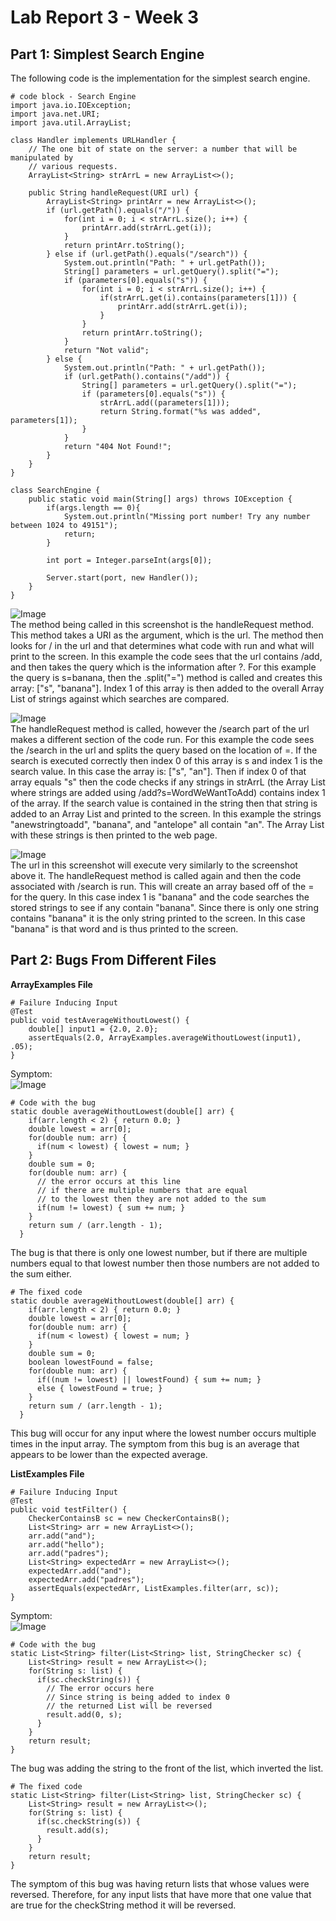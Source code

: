 # Lab Report 3 - Week 3
## Part 1: Simplest Search Engine  
The following code is the implementation for the simplest search engine.  
```
# code block - Search Engine
import java.io.IOException;
import java.net.URI;
import java.util.ArrayList;

class Handler implements URLHandler {
    // The one bit of state on the server: a number that will be manipulated by
    // various requests.
    ArrayList<String> strArrL = new ArrayList<>();

    public String handleRequest(URI url) {
        ArrayList<String> printArr = new ArrayList<>();
        if (url.getPath().equals("/")) {
            for(int i = 0; i < strArrL.size(); i++) {
                printArr.add(strArrL.get(i));
            }
            return printArr.toString();
        } else if (url.getPath().equals("/search")) {
            System.out.println("Path: " + url.getPath());
            String[] parameters = url.getQuery().split("=");
            if (parameters[0].equals("s")) {
                for(int i = 0; i < strArrL.size(); i++) {
                    if(strArrL.get(i).contains(parameters[1])) {
                        printArr.add(strArrL.get(i));
                    }
                }
                return printArr.toString();
            }
            return "Not valid";
        } else {
            System.out.println("Path: " + url.getPath());
            if (url.getPath().contains("/add")) {
                String[] parameters = url.getQuery().split("=");
                if (parameters[0].equals("s")) {
                    strArrL.add((parameters[1]));
                    return String.format("%s was added", parameters[1]);
                }
            }
            return "404 Not Found!";
        }
    }
}

class SearchEngine {
    public static void main(String[] args) throws IOException {
        if(args.length == 0){
            System.out.println("Missing port number! Try any number between 1024 to 49151");
            return;
        }

        int port = Integer.parseInt(args[0]);

        Server.start(port, new Handler());
    }
}
```   
![Image](addBanana.png)  
The method being called in this screenshot is the handleRequest method. This method takes a URI as the argument, which is the url. The method then looks for / in the url and that determines what code with run and what will print to the screen. In this example the code sees that the url contains /add, and then takes the query which is the information after ?. For this example the query is s=banana, then the .split("=") method is called and creates this array: ["s", "banana"]. Index 1 of this array is then added to the overall Array List of strings against which searches are compared.  

![Image](searchAn.png)  
The handleRequest method is called, however the /search part of the url makes a different section of the code run. For this example the code sees the /search in the url and splits the query based on the location of =. If the search is executed correctly then index 0 of this array is s and index 1 is the search value. In this case the array is: ["s", "an"]. Then if index 0 of that array equals "s" then the code checks if any strings in strArrL (the Array List where strings are added using /add?s=WordWeWantToAdd) contains index 1 of the array. If the search value is contained in the string then that string is added to an Array List and printed to the screen. In this example the strings "anewstringtoadd", "banana", and "antelope" all contain "an". The Array List with these strings is then printed to the web page.  

![Image](searchBanana.png)  
The url in this screenshot will execute very similarly to the screenshot above it. The handleRequest method is called again and then the code associated with /search is run. This will create an array based off of the = for the query. In this case index 1 is "banana" and the code searches the stored strings to see if any contain "banana". Since there is only one string contains "banana" it is the only string printed to the screen. In this case "banana" is that word and is thus printed to the screen.  

## Part 2: Bugs From Different Files  
**ArrayExamples File**  
```
# Failure Inducing Input
@Test
public void testAverageWithoutLowest() {
    double[] input1 = {2.0, 2.0};
    assertEquals(2.0, ArrayExamples.averageWithoutLowest(input1), .05);
}
``` 
Symptom:  
![Image](Symptom1.PNG)  
```
# Code with the bug
static double averageWithoutLowest(double[] arr) {
    if(arr.length < 2) { return 0.0; }
    double lowest = arr[0];
    for(double num: arr) {
      if(num < lowest) { lowest = num; }
    }
    double sum = 0;
    for(double num: arr) {
      // the error occurs at this line
      // if there are multiple numbers that are equal
      // to the lowest then they are not added to the sum
      if(num != lowest) { sum += num; }
    }
    return sum / (arr.length - 1);
  }
```  
The bug is that there is only one lowest number, but if there are multiple numbers equal to that lowest number then those numbers are not added to the sum either.
```
# The fixed code
static double averageWithoutLowest(double[] arr) {
    if(arr.length < 2) { return 0.0; }
    double lowest = arr[0];
    for(double num: arr) {
      if(num < lowest) { lowest = num; }
    }
    double sum = 0;
    boolean lowestFound = false;
    for(double num: arr) {
      if((num != lowest) || lowestFound) { sum += num; }
      else { lowestFound = true; }
    }
    return sum / (arr.length - 1);
  }
```  
This bug will occur for any input where the lowest number occurs multiple times in the input array. The symptom from this bug is an average that appears to be lower than the expected average.  

**ListExamples File**  
```
# Failure Inducing Input
@Test
public void testFilter() {
    CheckerContainsB sc = new CheckerContainsB();
    List<String> arr = new ArrayList<>();
    arr.add("and");
    arr.add("hello");
    arr.add("padres");
    List<String> expectedArr = new ArrayList<>();
    expectedArr.add("and");
    expectedArr.add("padres");
    assertEquals(expectedArr, ListExamples.filter(arr, sc));
}
```  
Symptom:  
![Image](symptom2.png)  
```
# Code with the bug
static List<String> filter(List<String> list, StringChecker sc) {
    List<String> result = new ArrayList<>();
    for(String s: list) {
      if(sc.checkString(s)) {
        // The error occurs here
        // Since string is being added to index 0
        // the returned List will be reversed
        result.add(0, s);
      }
    }
    return result;
}
```  
The bug was adding the string to the front of the list, which inverted the list.  
```
# The fixed code
static List<String> filter(List<String> list, StringChecker sc) {
    List<String> result = new ArrayList<>();
    for(String s: list) {
      if(sc.checkString(s)) {
        result.add(s);
      }
    }
    return result;
}
```  
The symptom of this bug was having return lists that whose values were reversed. Therefore, for any input lists that have more that one value that are true for the checkString method it will be reversed.